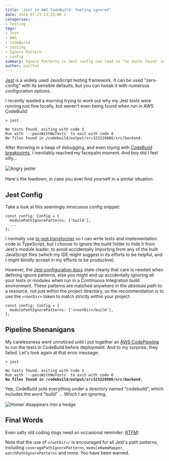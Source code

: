 ```yaml
---
title: 'Jest in AWS CodeBuild: feeling ignored'
date: 2024-07-23 13:25:00 Z
categories:
- Testing
tags:
- Jest
- AWS
- CodeBuild
- testing
- Ignore Pattern
- config
summary: Ignore Patterns in Jest config can lead to "no tests found" in CI
author: cwilton
---
```


[Jest](https://jestjs.io/) is a widely used JavaScript testing framework. It can be used "zero-config" with its sensible defaults, but you can tweak it with numerous configuration options.

I recently wasted a morning trying to work out why my Jest tests were running just fine locally, but weren't even being found when run in AWS CodeBuild:

<pre style="margin-left: 0; margin-right: 0;"><code>&gt; jest

No tests found, exiting with code 1
Run with `--passWithNoTests` to exit with code 0
No files found in /codebuild/output/src323229886/src/backend.
</code></pre>

After throwing in a heap of debugging, and even toying with [CodeBuild breakpoints](https://docs.aws.amazon.com/codebuild/latest/userguide/session-manager.html#ssm-pause-build), I inevitably reached my facepalm moment. And boy did I feel silly...

<img src="/uploads/jester-grrr.png" alt="Angry jester" title="I jest you not" style="display: block; margin: 1rem auto;" />

Here's the lowdown, in case you ever find yourself in a similar situation.

## Jest Config

Take a look at this seemingly innocuous config snippet:

<pre style="margin-left: 0; margin-right: 0;"><code>const config: Config = {
  modulePathIgnorePatterns: ['build'],
  ...
};
</code></pre>

I normally use [ts-jest transformer](https://kulshekhar.github.io/ts-jest/docs/) so I can write tests _and_ implementation code in TypeScript, but I choose to ignore the build folder to hide it from Jest's module loader, to avoid accidentally importing from any of the built JavaScript files (which my IDE might suggest in its efforts to be helpful, and I might blindly accept in my efforts to be productive).

However, the [Jest configuration docs](https://jestjs.io/docs/configuration#modulepathignorepatterns-arraystring) state clearly that care is needed when defining ignore patterns, else you might end up accidentally ignoring all your tests or modules when run in a Continuous Integration build environment. These patterns are matched anywhere in the _absolute path_ to a resource, not just within the project directory, so the recommendation is to use the `<rootDir>` token to match strictly within your project:

<pre style="margin-left: 0; margin-right: 0;"><code>const config: Config = {
  modulePathIgnorePatterns: ['&lt;rootDir&gt;/build'],
};
</code></pre>

## Pipeline Shenanigans

My carelessness went unnoticed until I put together an [AWS CodePipeline](https://aws.amazon.com/codepipeline/) to run the tests in CodeBuild before deployment. And to my surprise, they failed. Let's look again at that error message:

<pre style="margin-left: 0; margin-right: 0;"><code>&gt; jest

No tests found, exiting with code 1
Run with `--passWithNoTests` to exit with code 0
<span style="font-weight: bold">No files found in /codebuild/output/src323229886/src/backend.</span>
</code></pre>

Yep, CodeBuild puts everything under a directory named "codebuild", which includes the word "build" ... Which I am ignoring.

<img src="/uploads/homer-hedge.gif" alt="Homer disappears into a hedge" title="Can I disappear now please" style="display: block; margin: 1rem auto;" />

## Final Words

Even salty old coding dogs need an occasional reminder: [RTFM](https://en.wikipedia.org/wiki/RTFM)!

Note that the use of `<rootDir>/` is encouraged for all Jest's path patterns, including `coveragePathIgnorePatterns`, `moduleNameMapper`, `watchPathIgnorePatterns` and more. You have been warned.

